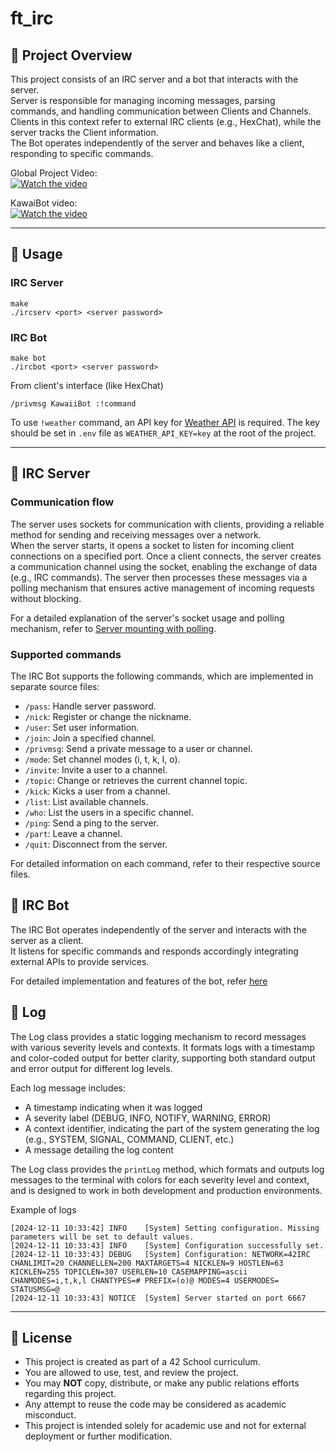 # ft_irc

## 📌 Project Overview

This project consists of an IRC server and a bot that interacts with the server.   
Server is responsible for managing incoming messages, parsing commands, and handling communication between Clients and Channels. Clients in this context refer to external IRC clients (e.g., HexChat), while the server tracks the Client information.   
The Bot operates independently of the server and behaves like a client, responding to specific commands.

Global Project Video:   
[![Watch the video](https://img.youtube.com/vi/a2qnNwjRuQ4/0.jpg)](https://www.youtube.com/watch?v=a2qnNwjRuQ4)

KawaiBot video:   
[![Watch the video](https://img.youtube.com/vi/sfGhNvKuC10/0.jpg)](https://www.youtube.com/watch?v=sfGhNvKuC10)

---
## 📌 Usage

### IRC Server

```
make
./ircserv <port> <server password>
```

### IRC Bot

```
make bot
./ircbot <port> <server password>
```
From client's interface (like HexChat)
```
/privmsg KawaiiBot :!command
```

To use `!weather` command, an API key for [Weather API](https://www.weatherapi.com/) is required.
The key should be set in `.env` file as `WEATHER_API_KEY=key` at the root of the project.

---
## 📌 IRC Server

### Communication flow

The server uses sockets for communication with clients, providing a reliable method for sending and receiving messages over a network.   
When the server starts, it opens a socket to listen for incoming client connections on a specified port. Once a client connects, the server creates a communication channel using the socket, enabling the exchange of data (e.g., IRC commands).
The server then processes these messages via a polling mechanism that ensures active management of incoming requests without blocking.

For a detailed explanation of the server's socket usage and polling mechanism, refer to [Server mounting with polling](./assets/MountingAnIRCServerWithPolling.md).

### Supported commands

The IRC Bot supports the following commands, which are implemented in separate source files:
- `/pass`: Handle server password.
- `/nick`: Register or change the nickname.
- `/user`: Set user information.
- `/join`: Join a specified channel.
- `/privmsg`: Send a private message to a user or channel.
- `/mode`: Set channel modes (i, t, k, l, o).
- `/invite`: Invite a user to a channel.
- `/topic`: Change or retrieves the current channel topic.
- `/kick`: Kicks a user from a channel.
- `/list`: List available channels.
- `/who`: List the users in a specific channel.
- `/ping`: Send a ping to the server.
- `/part`: Leave a channel.
- `/quit`: Disconnect from the server.    

For detailed information on each command, refer to their respective source files.


## 📌 IRC Bot

The IRC Bot operates independently of the server and interacts with the server as a client.   
It listens for specific commands and responds accordingly integrating external APIs to provide services.

For detailed implementation and features of the bot, refer [here](./assets/bot.md)

## 📌 Log

The Log class provides a static logging mechanism to record messages with various severity levels and contexts. It formats logs with a timestamp and color-coded output for better clarity, supporting both standard output and error output for different log levels.

Each log message includes:
- A timestamp indicating when it was logged
- A severity label (DEBUG, INFO, NOTIFY, WARNING, ERROR)
- A context identifier, indicating the part of the system generating the log (e.g., SYSTEM, SIGNAL, COMMAND, CLIENT, etc.)
- A message detailing the log content

The Log class provides the `printLog` method, which formats and outputs log messages to the terminal with colors for each severity level and context, and is designed to work in both development and production environments.

Example of logs
```
[2024-12-11 10:33:42] INFO    [System] Setting configuration. Missing parameters will be set to default values.
[2024-12-11 10:33:43] INFO    [System] Configuration successfully set.
[2024-12-11 10:33:43] DEBUG   [System] Configuration: NETWORK=42IRC CHANLIMIT=20 CHANNELLEN=200 MAXTARGETS=4 NICKLEN=9 HOSTLEN=63 KICKLEN=255 TOPICLEN=307 USERLEN=10 CASEMAPPING=ascii CHANMODES=i,t,k,l CHANTYPES=# PREFIX=(o)@ MODES=4 USERMODES= STATUSMSG=@ 
[2024-12-11 10:33:43] NOTICE  [System] Server started on port 6667
```

---
## 📌 License

- This project is created as part of a 42 School curriculum.
- You are allowed to use, test, and review the project.
- You may **NOT** copy, distribute, or make any public relations efforts regarding this project.
- Any attempt to reuse the code may be considered as academic misconduct.
- This project is intended solely for academic use and not for external deployment or further modification.
